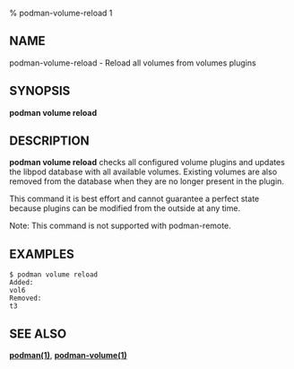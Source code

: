 % podman-volume-reload 1

## NAME

podman\-volume\-reload - Reload all volumes from volumes plugins

## SYNOPSIS

**podman volume reload**

## DESCRIPTION

**podman volume reload** checks all configured volume plugins and updates the libpod database with all available volumes.
Existing volumes are also removed from the database when they are no longer present in the plugin.

This command it is best effort and cannot guarantee a perfect state because plugins can be modified from the outside at any time.

Note: This command is not supported with podman-remote.

## EXAMPLES

```
$ podman volume reload
Added:
vol6
Removed:
t3
```

## SEE ALSO

**[podman(1)](podman.md)**, **[podman-volume(1)](podman-volume/podman-volume.md)**
